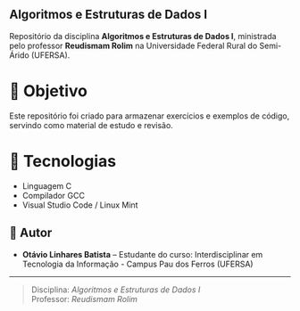 ## Algoritmos e Estruturas de Dados I

Repositório da disciplina **Algoritmos e Estruturas de Dados I**, ministrada pelo professor **Reudismam Rolim** na Universidade Federal Rural do Semi-Árido (UFERSA).

# 📌 Objetivo
Este repositório foi criado para armazenar exercícios e exemplos de código, servindo como material de estudo e revisão.

# 🚀 Tecnologias
- Linguagem C
- Compilador GCC
- Visual Studio Code / Linux Mint

## 📖 Autor
- **Otávio Linhares Batista** – Estudante do curso: Interdisciplinar em Tecnologia da Informação - Campus Pau dos Ferros (UFERSA)

---
> Disciplina: *Algoritmos e Estruturas de Dados I*  
> Professor: *Reudismam Rolim*
